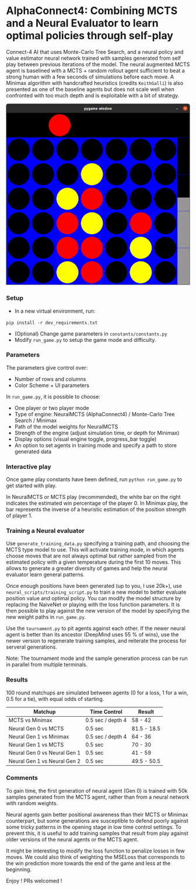 # AlphaConnect4: Combining MCTS and a Neural Evaluator to learn optimal policies through self-play


Connect-4 AI that uses Monte-Carlo Tree Search, and a neural policy and value estimator neural network trained with 
samples generated from self play between previous iterations of the model. The neural augmented MCTS agent is baselined 
with a MCTS + random rollout agent sufficient to beat a strong human with a few seconds of simulations before each move.
A Minimax algorithm with handcrafted heuristics (credits ```KeithGalli```) is also presented as one of the baseline 
agents but does not scale well when confronted with too much depth and is exploitable with a bit of strategy.

![Demo picture](pictures/demo.png)

### Setup

 - In a new virtual environment, run:

```pip install -r dev_requirements.txt```
 
- (Optional) Change game parameters in `constants/constants.py`
- Modify ```run_game.py``` to setup the game mode and difficulty.

### Parameters

The parameters give control over:

- Number of rows and columns
- Color Scheme + UI parameters
  
In ```run_game.py```, it is possible to choose:

- One player or two player mode
- Type of engine: NeuralMCTS (AlphaConnect4) / Monte-Carlo Tree Search / Minimax
- Path of the model weights for NeuralMCTS
- Strength of the engine (adjust simulation time, or depth for Minimax)
- Display options (visual engine toggle, progress_bar toggle)
- An option to set agents in training mode and specify a path to store generated data

### Interactive play

Once game play constants have been defined, run  ```python run_game.py``` to get started 
with play.

In NeuralMCTS or MCTS play (recommended), the white bar on the right indicates the estimated win
percentage of the player 0. In Minimax play, the bar represents the inverse of a heuristic estimation 
of the position strength of player 1.


### Training a Neural evaluator

Use ```generate_training_data.py``` specifying a training path, and choosing the MCTS type model to use. This will activate training mode, in which agents
choose moves that are not always optimal but rather sampled from the estimated policy with a given temperature during
the first 10 moves. This allows to generate a greater diversity of games and help the neural evaluator learn general 
patterns.

Once enough positions have been generated (up to you, I use 20k+), use `neural_scripts/training_script.py` to train a 
new model to better evaluate position value and optimal policy. You can modify the model structure by replacing the 
NaiveNet or playing with the loss function parameters. It is then possible to play against the new version of the model
by specifying the new weight paths in ```run_game.py```. 

Use the `tournament.py` to pit agents against each other. If the newer neural agent is better than its ancestor 
(DeepMind uses 55 % of wins), use the newer version to regenerate training samples, and reiterate the process for 
serveral generations. 

Note: The tournament mode and the sample generation process can be run in parallel from multiple terminals.

### Results

100 round matchups are simulated between agents (0 for a loss, 1 for a win, 0.5 for a tie), with equal odds
of starting.

| Matchup | Time Control | Result |
|------|----------|---------|
|MCTS vs Minimax | 0.5 sec / depth 4 | 58 - 42 |
|Neural Gen 0 vs MCTS | 0.5 sec | 81.5 - 18.5 |
|Neural Gen 1 vs Minimax | 0.5 sec / depth 4 | 64 - 36 |
|Neural Gen 1 vs MCTS | 0.5 sec | 70 - 30 |
|Neural Gen 0 vs Neural Gen 1 | 0.5 sec | 41 - 59 |
|Neural Gen 1 vs Neural Gen 2 | 0.5 sec | 49.5 - 50.5 |

### Comments

To gain time, the first generation of neural agent (Gen 0) is trained with 50k samples generated from the MCTS agent, rather 
than from a neural network with random weights.

Neural agents gain better positional awareness than their MCTS or Minimax counterpart,
but some generations are susceptible to defend poorly against some
tricky patterns in the opening stage in low time control settings. To prevent this, it is useful to add training samples 
that result from play against older versions of the neural agents or the MCTS agent. 

It might be interesting to modify the loss function to penalize losses in few moves. We could also think of
weighting the MSELoss that corresponds to the win prediction more towards the end of the game and less at the
beginning.

Enjoy ! PRs welcomed ! 